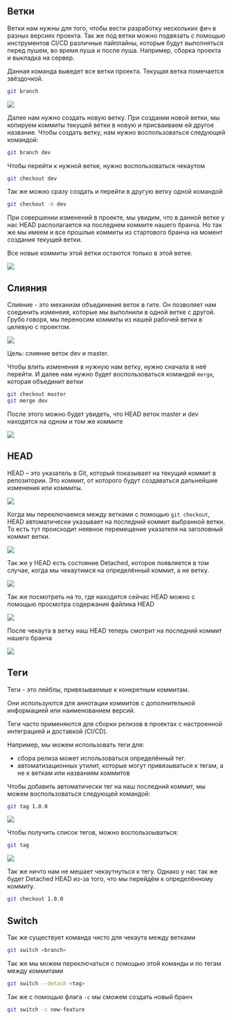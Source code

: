 
## Ветки

Ветки нам нужны для того, чтобы вести разработку нескольких фич в разных версиях проекта. Так же под ветки можно подвязать с помощью инструментов CI/CD различные пайплайны, которые будут выполняться перед пушем, во время пуша и после пуша. Например, сборка проекта и выкладка на сервер.

Данная команда выведет все ветки проекта. Текущая ветка помечается звёздочкой.

```bash
git branch
```

![](_png/Pasted%20image%2020240829181015.png)

Далее нам нужно создать новую ветку. При создании новой ветки, мы копируем коммиты текущей ветки в новую и присваиваем ей другое название. Чтобы создать ветку, нам нужно воспользоваться следующей командой:

```bash
git branch dev
```

Чтобы перейти к нужной ветке, нужно воспользоваться чекаутом

```bash
git checkout dev
```

Так же можно сразу создать и перейти в другую ветку одной командой

```bash
git checkout -b dev
```

При совершении изменений в проекте, мы увидим, что в данной ветке у нас HEAD располагается на последнем коммите нашего бранча. Но так же мы имеем и все прошлые коммиты из стартового бранча на момент создания текущей ветки.

Все новые коммиты этой ветки остаются только в этой ветке.

![](_png/Pasted%20image%2020240829181845.png)

## Слияния

Слияние - это механизм объединения веток в гите. Он позволяет нам соединить изменеия, которые мы выполнили в одной ветке с другой. Грубо говоря, мы переносим коммиты из нашей рабочей ветки в целевую с проектом.

![](_png/Pasted%20image%2020240830080713.png)

Цель: слияние веток dev и master.

Чтобы влить изменения в нужную нам ветку, нужно сначала в неё перейти.
И далее нам нужно будет воспользоваться командой `merge`, которая объединит ветки

```bash
git checkout master
git merge dev
```

После этого можно будет увидеть, что HEAD веток master и dev находятся на одном и том же коммите

![](_png/Pasted%20image%2020240830083439.png)

## HEAD

HEAD – это указатель в Git, который показывает на текущий коммит в репозитории. Это коммит, от которого будут создаваться дальнейшие изменения или коммиты.

![](_png/Pasted%20image%2020240830083642.png)

Когда мы переключаемся между ветками с помощью `git checkout`, HEAD автоматически указывает на последний коммит выбранной ветки. То есть тут происходит неявное перемещение указателя на заголовный коммит ветки.

![](_png/Pasted%20image%2020240830084427.png)

Так же у HEAD есть состояние Detached, которое появляется в том случае, когда мы чекаутимся на определённый коммит, а не ветку.

![](_png/Pasted%20image%2020240830084811.png)

Так же посмотреть на то, где находится сейчас HEAD можно с помощью просмотра содержания файлика HEAD

![](_png/Pasted%20image%2020240830084846.png)

После чекаута в ветку наш HEAD теперь смотрит на последний коммит нашего бранча

![](_png/Pasted%20image%2020240830085008.png)

## Теги

Теги - это лейблы, привязываемые к конкретным коммитам.

Они используются для аннотации коммитов с дополнительной информацией или наименованием версий.

Теги часто применяются для сборки релизов в проектах с настроенной интеграцией и доставкой (CI/CD).

Например, мы можем использовать теги для:
- сбора релиза может использоваться определённый тег.
- автоматизационных утилит, которые могут привязываться к тегам, а не к веткам или названиям коммитов

Чтобы добавить автоматически тег на наш последний коммит, мы можем воспользоваться следующей командой:

```bash
git tag 1.0.0
```

![](_png/Pasted%20image%2020240830090914.png)

Чтобы получить список тегов, можно воспользоываться:

```bash
git tag
```

![](_png/Pasted%20image%2020240830090940.png)

Так же ничто нам не мешает чекаутнуться к тегу. Однако у нас так же будет Detached HEAD из-за того, что мы перейдём к определённому коммиту.

```bash
git checkout 1.0.0
```

## Switch

Так же существует команда чисто для чекаута между ветками 

```bash
git switch <branch>
```

Так же мы можем переключаться с помощью этой команды и по тегам между коммитами

```bash
git switch --detach <tag>
```

Так же с помощью флага `-c` мы сможем создать новый бранч

```bash
git switch -c new-feature
```
